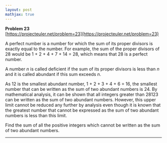 ```yaml
---
layout: post
mathjax: true
---
```

**Problem 23**  
[https://projecteuler.net/problem=23](https://projecteuler.net/problem=23)

<p>A perfect number is a number for which the sum of its proper divisors is exactly equal to the number. For example, the sum of the proper divisors of 28 would be 1 + 2 + 4 + 7 + 14 = 28, which means that 28 is a perfect number.</p>
<p>A number <var>n</var> is called deficient if the sum of its proper divisors is less than <var>n</var> and it is called abundant if this sum exceeds <var>n</var>.</p>

<p>As 12 is the smallest abundant number, 1 + 2 + 3 + 4 + 6 = 16, the smallest number that can be written as the sum of two abundant numbers is 24. By mathematical analysis, it can be shown that all integers greater than 28123 can be written as the sum of two abundant numbers. However, this upper limit cannot be reduced any further by analysis even though it is known that the greatest number that cannot be expressed as the sum of two abundant numbers is less than this limit.</p>
<p>Find the sum of all the positive integers which cannot be written as the sum of two abundant numbers.</p>

---
